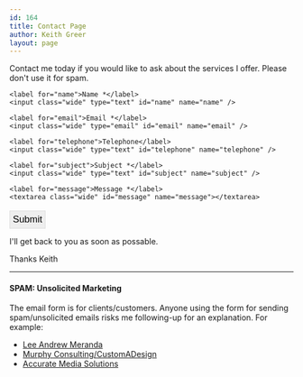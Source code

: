 ```yaml
---
id: 164
title: Contact Page
author: Keith Greer
layout: page
---
```


<style>
label { display:block; margin-top:1em; clear:both; } 
input.wide, textarea.wide { width:100%; clear:both; font-size:1.2em; border:1px solid #ddd; padding:5px; } 
input.button { border:1px solid #ddd; background:#eee;  padding:5px; font-size:1.2em; display:block;  margin-top:1em; } 
input.button:hover { background:#ddd; text-decoration:underline;} 
</style>
Contact me today if you would like to ask about the services I offer. 
Please don't use it for spam. 

<form action="https://getsimpleform.com/messages?form_api_token=448c4969915703f522131e31d70279ef" method="post">

  <input type="hidden" name="redirect_to" value="https://keithgreer.uk/contact-thanks" />

	<label for="name">Name *</label>
	<input class="wide" type="text" id="name" name="name" />
	
	<label for="email">Email *</label>
	<input class="wide" type="email" id="email" name="email" />
		
	<label for="telephone">Telephone</label>
	<input class="wide" type="text" id="telephone" name="telephone" />
	
	<label for="subject">Subject *</label>
	<input class="wide" type="text" id="subject" name="subject" />
	
	<label for="message">Message *</label>
	<textarea class="wide" id="message" name="message"></textarea>

  <p><input class="button" type='submit' value='Submit' /></p>

</form>



I'll get back to you as soon as possable. 

Thanks
Keith

 


___

#### SPAM: Unsolicited Marketing

The email form is for clients/customers. Anyone using the form for sending spam/unsolicited emails risks me following-up for an explanation. For example: 

* [Lee Andrew Meranda](https://keithgreer.uk/spammers-lee-andrew-meranda-compensation-specialist)
* [Murphy Consulting/CustomADesign](https://keithgreer.uk/spammers-murphy-consulting)
* [Accurate Media Solutions](https://keithgreer.uk/spammers-video-domination-marketing-with-accurate-media-solutions-steve-marks)


